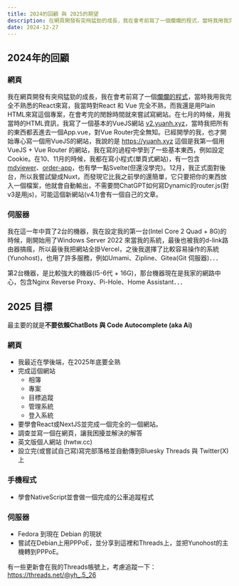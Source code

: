 ```yaml
---
title: 2024的回顧 與 2025的期望
description: 在網頁開發有突飛猛勁的成長，我在會考前寫了一個爛爛的程式，當時我用我完全不熟悉的React來寫，我當時對Reac...
date: 2024-12-27
---
```

## 2024年的回顧
### 網頁
我在網頁開發有突飛猛勁的成長，我在會考前寫了一個[爛爛的程式](https://github.com/hpware/reactapp-googleidx)，當時我用我完全不熟悉的React來寫，我當時對React 和 Vue 完全不熟，而我還是用Plain HTML來寫這個專案，在會考完的閒餘時間就來嘗試寫網站。在七月的時候，用我當時的HTML資訊，我寫了一個基本的VueJS網站 [v2.yuanh.xyz](https://v2.yuanh.xyz)，當時我把所有的東西都丟進去一個App.vue，對Vue Router完全無知。已經開學的我，也才開始專心寫一個用VueJS的網站，我說的是 https://yuanh.xyz 這個是我第一個用VueJS + Vue Router 的網站，我在寫的過程中學到了一些基本東西，例如設定Cookie。在10、11月的時候，我都在寫小程式(單頁式網站)，有一包含 [mdviewer](https://mdviewer.yuanhau.com)、[order-app](https://order-app.pages.dev)，也有學一點Svelte(但還沒學完)。12月，我正式面對後台，所以我嘗試變成Nuxt，而發現它比我之前學的還簡單，它只要把你的東西放入一個檔案，他就會自動輸出，不需要問ChatGPT如何寫Dynamic的router.js(對v3是用js)，可能這個新網站(v4.1)會有一個自己的文章。
### 伺服器
我在這一年中買了2台的機器，我在設定我的第一台(Intel Core 2 Quad + 8G)的時候，剛開始用了Windows Server 2022 來當我的系統，最後也被我的d-link路由器搞瘋，所以最後我把網站全掛Vercel，之後我選擇了比較容易操作的系統(Yunohost)，也用了許多服務，例如Umami、Zipline、Gitea(Git 伺服器)．．．

第2台機器，是比較強大的機器(I5-6代 + 16G)，那台機器現在是我家的網路中心，包含Nginx Reverse Proxy、Pi-Hole、Home Assistant．．．
## 2025 目標
最主要的就是**不要依賴ChatBots 與 Code Autocomplete (aka Ai)** 
### 網頁
- 我最近在學後端，在2025年底要全熟
- 完成這個網站 
	- 相簿
	- 專案
	- 目標追蹤
	- 管理系統
	- 登入系統
- 要學會React或NextJS並完成一個完全的一個網站。
- 調查並寫一個在網頁，讓我困擾並解決的解答
- 英文版個人網站 (hwtw.cc)
- 設立完(或嘗試自己寫)寫完部落格並自動傳到Bluesky Threads 與 Twitter(X) 上
### 手機程式
- 學會NativeScript並會做一個完成的公車追蹤程式
### 伺服器
- Fedora 到現在 Debian 的現狀
- 嘗試在Debian上用PPPoE，並分享到這裡和Threads上，並把Yunohost的主機轉到PPPoE。

有一些更新會在我的Threads帳號上，考慮追蹤一下： https://threads.net/@yh_.5_26

